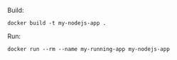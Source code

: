 Build:

```
docker build -t my-nodejs-app .
```

Run:

```
docker run --rm --name my-running-app my-nodejs-app
```



